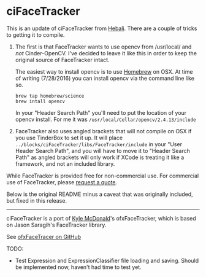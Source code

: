 # ciFaceTracker 

This is an update of ciFaceTracker from [Hebali](https://github.com/Hebali/ciFaceTracker).  There are a couple of tricks to getting it to compile.  

1. The first is that FaceTracker wants to use opencv from /usr/local/ and _not_ Cinder-OpenCV.  I've decided to leave it like this in order to keep the original source of FaceTracker intact.

    The easiest way to install opencv is to use [Homebrew](http://brew.sh) on OSX.  At time of writing (7/28/2016) you can install opencv via the command line like so. 
    ```
    brew tap homebrew/science
    brew intall opencv
    ```

    In your "Header Search Path" you'll need to put the location of your opencv install.  For me it was `/usr/local/Cellar/opencv/2.4.13/include`

2. FaceTracker also uses angled brackets that will not compile on OSX if you use TinderBox to set it up.  It will place `../blocks/ciFaceTracker/libs/FaceTracker/include` in your "User Header Search Path", and you will have to move it to "Header Search Path" as angled brackets will only work if XCode is treating it like a framework, and not an included library.

While FaceTracker is provided free for non-commercial use. For commercial use of FaceTracker, please [request a quote](http://facetracker.net/quote/).

Below is the original README minus a caveat that was originally included, but fixed in this release.

---
ciFaceTracker is a port of [Kyle McDonald](https://github.com/kylemcdonald)'s ofxFaceTracker, which is based on Jason Saragih's FaceTracker library.

See [ofxFaceTracer on GitHub](https://github.com/kylemcdonald/ofxFaceTracker)

TODO:
- Test Expression and ExpressionClassifier file loading and saving. Should be implemented now, haven't had time to test yet. 
